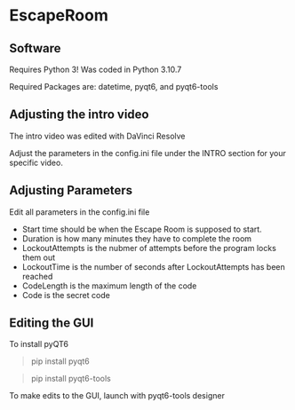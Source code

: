 # EscapeRoom
## Software
Requires Python 3! Was coded in Python 3.10.7

Required Packages are: datetime, pyqt6, and pyqt6-tools

## Adjusting the intro video
The intro video was edited with DaVinci Resolve

Adjust the parameters in the config.ini file under the INTRO section for your specific video.

## Adjusting Parameters
Edit all parameters in the config.ini file
* Start time should be when the Escape Room is supposed to start.
* Duration is how many minutes they have to complete the room
* LockoutAttempts is the nubmer of attempts before the program locks them out
* LockoutTime is the number of seconds after LockoutAttempts has been reached
* CodeLength is the maximum length of the code
* Code is the secret code

## Editing the GUI
To install pyQT6
>pip install pyqt6

>pip install pyqt6-tools

To make edits to the GUI, launch with pyqt6-tools designer